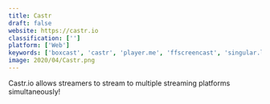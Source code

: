 ```yaml
---
title: Castr
draft: false 
website: https://castr.io
classification: ['']
platform: ['Web']
keywords: ['boxcast', 'castr', 'player.me', 'ffscreencast', 'singular.live']
image: 2020/04/Castr.png
---
```

Castr.io allows streamers to stream to multiple streaming platforms simultaneously!